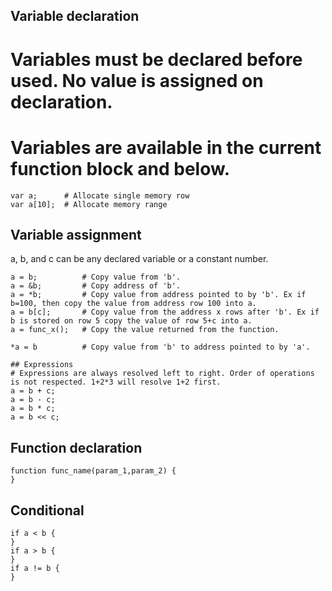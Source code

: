 ## Variable declaration
# Variables must be declared before used. No value is assigned on declaration.
# Variables are available in the current function block and below.
```
var a;      # Allocate single memory row
var a[10];  # Allocate memory range
```

## Variable assignment
a, b, and c can be any declared variable or a constant number.
```
a = b;          # Copy value from 'b'.
a = &b;         # Copy address of 'b'.
a = *b;         # Copy value from address pointed to by 'b'. Ex if b=100, then copy the value from address row 100 into a.
a = b[c];       # Copy value from the address x rows after 'b'. Ex if b is stored on row 5 copy the value of row 5+c into a.
a = func_x();   # Copy the value returned from the function.

*a = b          # Copy value from 'b' to address pointed to by 'a'.

## Expressions
# Expressions are always resolved left to right. Order of operations is not respected. 1+2*3 will resolve 1+2 first.
a = b + c;
a = b - c;
a = b * c;
a = b << c;
``` 

## Function declaration
```
function func_name(param_1,param_2) {
}
```

## Conditional
```
if a < b {   
}
if a > b {   
}
if a != b {   
}
```